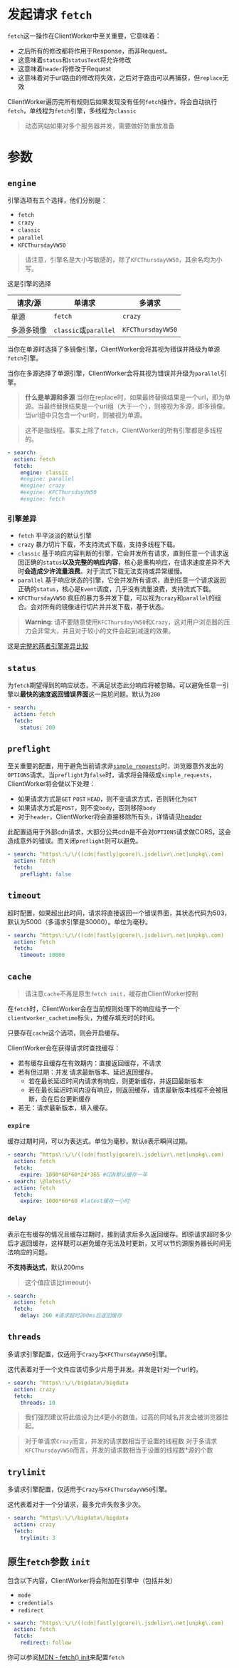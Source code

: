 # 发起请求 `fetch`

`fetch`这一操作在ClientWorker中至关重要，它意味着：

- 之后所有的修改都将作用于Response，而非Request。
- 这意味着`status`和`statusText`将允许修改
- 这意味着`header`将修改于Request
- 这意味着对于url路由的修改将失效，之后对于路由可以再捕获，但`replace`无效

ClientWorker遍历完所有规则后如果发现没有任何`fetch`操作，将会自动执行`fetch`，单线程为`fetch`引擎，多线程为`classic`

> 动态网站如果对多个服务器并发，需要做好防重放准备

# 参数

## `engine`

引擎选项有五个选择，他们分别是：

- `fetch`
- `crazy`
- `classic`
- `parallel`
- `KFCThursdayVW50`

> 请注意，引擎名是大小写敏感的，除了`KFCThursdayVW50`，其余名均为小写。

这是引擎的选择

|请求/源|单请求|多请求|
|---------|--------|--------|
|单源|`fetch`|`crazy`|
|多源多镜像|`classic`或`parallel`|`KFCThursdayVW50`|

当你在单源时选择了多镜像引擎，ClientWorker会将其视为错误并降级为单源`fetch`引擎。

当你在多源选择了单源引擎，ClientWorker会将其视为错误并升级为`parallel`引擎。

> **什么是单源和多源**
> 当你在replace时，如果最终替换结果是一个url，即为单源。当最终替换结果是一个url组（大于一个），则被视为多源，即多镜像。
> 当url组中只包含一个url时，则被视为单源。

> 这不是指线程。事实上除了`fetch`，ClientWorker的所有引擎都是多线程的。

```yaml
- search: _ 
  action: fetch
  fetch:
    engine: classic
    #engine: parallel
    #engine: crazy
    #engine: KFCThursdayVW50
    #engine: fetch
```

### 引擎差异

- `fetch` 平平淡淡的默认引擎
- `crazy` 暴力切片下载，不支持流式下载，支持多线程下载。
- `classic` 基于响应内容判断的引擎，它会并发所有请求，直到任意一个请求返回正确的`status`**以及完整的响应内容**，核心是重构响应，在请求速度差异不大时**会造成少许流量浪费**。对于流式下载无法支持或异常缓慢。
- `parallel` 基于响应状态的引擎，它会并发所有请求，直到任意一个请求返回正确的`status`，核心是`Event`调度，几乎没有流量浪费，支持流式下载。
- `KFCThursdayVW50` 疯狂的暴力多并发下载，可以视为`crazy`和`parallel`的组合。会对所有的镜像进行切片并并发下载，基于状态。

> **Warning**: 
> 请不要随意使用`KFCThursdayVW50`和`Crazy`，这对用户浏览器的压力会非常大，并且对于较小的文件会起到减速的效果。

这是[完整的两者引擎差异比较](/ext/engine)

## `status`

为`fetch`期望得到的响应状态，不满足状态此分响应将被忽略。可以避免任意一引擎以**最快的速度返回错误界面**这一尴尬问题。默认为`200`

```yaml
- search: _ 
  action: fetch
  fetch:
    status: 200
```

## `preflight`

至关重要的配置，用于避免当前请求非[`simple_requests`](https://developer.mozilla.org/en-US/docs/Web/HTTP/CORS#simple_requests)时，浏览器意外发出的`OPTIONS`请求。当`preflight`为`false`时，请求将会降级成`simple_requests`，ClientWorker将会做以下处理：

- 如果请求方式是`GET` `POST` `HEAD`，则不变请求方式，否则转化为`GET`
- 如果请求方式是`POST`，则不变`body`，否则移除`body`
- 对于`header`，ClientWorker将会直接移除所有头，详情请见[header](/rule/header)

此配置适用于外部cdn请求，大部分公共cdn是不会对`OPTIONS`请求做CORS，这会造成意外的错误。而关闭`preflight`则可以避免。

```yaml
- search: ^https\:\/\/((cdn|fastly|gcore)\.jsdelivr\.net|unpkg\.com)
  action: fetch
  fetch:
    preflight: false
```

## `timeout`

超时配置，如果超出此时间，请求将直接返回一个错误界面，其状态代码为503，默认为5000（多请求引擎是30000）。单位为毫秒。

```yaml
- search: ^https\:\/\/((cdn|fastly|gcore)\.jsdelivr\.net|unpkg\.com)
  action: fetch
  fetch:
    timeout: 10000
```

## `cache`

> 请注意`cache`不再是原生`fetch init`，缓存由ClientWorker控制

在`fetch`时，ClientWorker会在当前规则处理下的响应给予一个`clientworker_cachetime`标头，为缓存填充时的时间。

只要存在`cache`这个选项，则会开启缓存。

ClientWorker会在获得请求时查找缓存：

- 若有缓存且缓存在有效期内：直接返回缓存，不请求
- 若有但过期：并发 请求最新版本、延迟返回缓存。
  - 若在最长延迟时间内请求有响应，则更新缓存，并返回最新版本
  - 若在最长延迟时间内没有响应，则返回缓存，请求最新版本线程不会被阻断，会在后台更新缓存
- 若无：请求最新版本，填入缓存。



### `expire`

缓存过期时间，可以为表达式。单位为毫秒。默认`0`表示瞬间过期。

```yaml
- search: ^https\:\/\/((cdn|fastly|gcore)\.jsdelivr\.net|unpkg\.com)
  action: fetch
  fetch:
    expire: 1000*60*60*24*365 #CDN默认缓存一年
- search: \@latest\/
  action: fetch
  fetch:
    expire: 1000*60*60 #latest缓存一小时
```

### `delay`

表示在有缓存的情况且缓存过期时，接到请求后多久返回缓存。即原请求超时多少后才返回缓存，这样既可以避免缓存无法及时更新，又可以节约源服务器长时间无法响应的问题。

**不支持表达式**，默认200ms

> 这个值应该比timeout小

```yaml
- search: _
  action: fetch
  fetch:
    delay: 200 #请求超时200ms后返回缓存
```

## `threads`

多请求引擎配置，仅适用于`Crazy`与`KFCThursdayVW50`引擎。

这代表着对于一个文件应该切多少片用于并发。并发是针对一个url的。

```yaml
- search: ^https\:\/\/bigdata\/bigdata
  action: crazy
  fetch:
    threads: 10
```

> 我们强烈建议将此值设为比4更小的数值，过高的同域名并发会被浏览器挂起。

> 对于单请求`Crazy`而言，并发的请求数相当于设置的线程数
> 对于多请求`KFCThursdayVW50`而言，并发的请求数相当于设置的线程数*源的个数

## `trylimit`

多请求引擎配置，仅适用于`Crazy`与`KFCThursdayVW50`引擎。

这代表着对于一个分请求，最多允许失败多少次。

```yaml
- search: ^https\:\/\/bigdata\/bigdata
  action: crazy
  fetch:
    trylimit: 3
```

## 原生`fetch`参数 `init`

包含以下内容，ClientWorker将会附加在引擎中（包括并发）

- `mode`
- `credentials`
- `redirect`

```yaml
- search: ^https\:\/\/((cdn|fastly|gcore)\.jsdelivr\.net|unpkg\.com)
  action: fetch
  fetch:
    redirect: follow
```

你可以参阅[MDN - fetch() init](https://developer.mozilla.org/en-US/docs/Web/API/fetch#init)来配置`fetch`